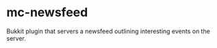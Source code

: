 mc-newsfeed
===========

Bukkit plugin that servers a newsfeed outlining interesting events on the server.
